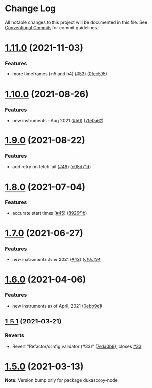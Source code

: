 # Change Log

All notable changes to this project will be documented in this file.
See [Conventional Commits](https://conventionalcommits.org) for commit guidelines.

# [1.11.0](https://github.com/Leo4815162342/dukascopy-tools/tree/master/packages/dukascopy-node/compare/dukascopy-node@1.10.0...dukascopy-node@1.11.0) (2021-11-03)


### Features

* more timeframes (m5 and h4) ([#53](https://github.com/Leo4815162342/dukascopy-tools/tree/master/packages/dukascopy-node/issues/53)) ([0fec595](https://github.com/Leo4815162342/dukascopy-tools/tree/master/packages/dukascopy-node/commit/0fec5952ac9c6e1be5439f8fb75ac854900dfcfe))





# [1.10.0](https://github.com/Leo4815162342/dukascopy-tools/tree/master/packages/dukascopy-node/compare/dukascopy-node@1.9.0...dukascopy-node@1.10.0) (2021-08-26)


### Features

* new instruments - Aug 2021 ([#50](https://github.com/Leo4815162342/dukascopy-tools/tree/master/packages/dukascopy-node/issues/50)) ([7fe0a62](https://github.com/Leo4815162342/dukascopy-tools/tree/master/packages/dukascopy-node/commit/7fe0a62c7a536dd524c5039932a28b94a15eee55))





# [1.9.0](https://github.com/Leo4815162342/dukascopy-tools/tree/master/packages/dukascopy-node/compare/dukascopy-node@1.8.0...dukascopy-node@1.9.0) (2021-08-22)


### Features

* add retry on fetch fail ([#49](https://github.com/Leo4815162342/dukascopy-tools/tree/master/packages/dukascopy-node/issues/49)) ([c05d71d](https://github.com/Leo4815162342/dukascopy-tools/tree/master/packages/dukascopy-node/commit/c05d71d638dae04a56c4cddeb6602ceaecd10314))





# [1.8.0](https://github.com/Leo4815162342/dukascopy-tools/tree/master/packages/dukascopy-node/compare/dukascopy-node@1.7.0...dukascopy-node@1.8.0) (2021-07-04)


### Features

* accurate start times ([#45](https://github.com/Leo4815162342/dukascopy-tools/tree/master/packages/dukascopy-node/issues/45)) ([8926f1b](https://github.com/Leo4815162342/dukascopy-tools/tree/master/packages/dukascopy-node/commit/8926f1b861fda891eb32e478a752674d32fe9bf5))





# [1.7.0](https://github.com/Leo4815162342/dukascopy-tools/tree/master/packages/dukascopy-node/compare/dukascopy-node@1.6.0...dukascopy-node@1.7.0) (2021-06-27)


### Features

* new instruments June 2021 ([#42](https://github.com/Leo4815162342/dukascopy-tools/tree/master/packages/dukascopy-node/issues/42)) ([cf8cf94](https://github.com/Leo4815162342/dukascopy-tools/tree/master/packages/dukascopy-node/commit/cf8cf943b2271fe939115b40b6a954116c1d7280))





# [1.6.0](https://github.com/Leo4815162342/dukascopy-tools/tree/master/packages/dukascopy-node/compare/dukascopy-node@1.5.1...dukascopy-node@1.6.0) (2021-04-06)


### Features

* new instruments as of April, 2021 ([0ebb9e1](https://github.com/Leo4815162342/dukascopy-tools/tree/master/packages/dukascopy-node/commit/0ebb9e11ee3d99502eca065565c399049812e64c))





## [1.5.1](https://github.com/Leo4815162342/dukascopy-tools/tree/master/packages/dukascopy-node/compare/dukascopy-node@1.5.0...dukascopy-node@1.5.1) (2021-03-21)


### Reverts

* Revert "Refactor/config validator (#33)" ([7eda0b9](https://github.com/Leo4815162342/dukascopy-tools/tree/master/packages/dukascopy-node/commit/7eda0b96984e61a0d30870f7bc283cb18840132a)), closes [#33](https://github.com/Leo4815162342/dukascopy-tools/tree/master/packages/dukascopy-node/issues/33)





# [1.5.0](https://github.com/Leo4815162342/dukascopy-tools/tree/master/packages/dukascopy-node/compare/dukascopy-node@1.4.2...dukascopy-node@1.5.0) (2021-03-13)

**Note:** Version bump only for package dukascopy-node
